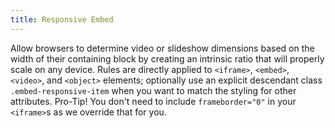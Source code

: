```yaml
---
title: Responsive Embed
---
```


Allow browsers to determine video or slideshow dimensions based on the width of their containing block by creating an intrinsic ratio that will properly scale on any device.
Rules are directly applied to <code>&lt;iframe&gt;</code>, <code>&lt;embed&gt;</code>, <code>&lt;video&gt;</code>, and <code>&lt;object&gt;</code> elements; optionally use an explicit descendant class <code>.embed-responsive-item</code> when you want to match the styling for other attributes.
Pro-Tip! You don't need to include <code>frameborder="0"</code> in your <code>&lt;iframe&gt;</code>s as we override that for you.</p>